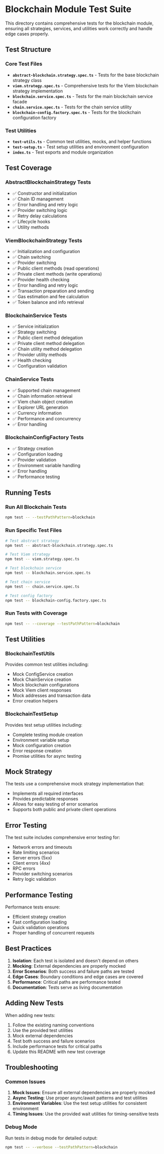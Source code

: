 # Blockchain Module Test Suite

This directory contains comprehensive tests for the blockchain module, ensuring all strategies, services, and utilities work correctly and handle edge cases properly.

## Test Structure

### Core Test Files

- **`abstract-blockchain.strategy.spec.ts`** - Tests for the base blockchain strategy class
- **`viem.strategy.spec.ts`** - Comprehensive tests for the Viem blockchain strategy implementation
- **`blockchain.service.spec.ts`** - Tests for the main blockchain service facade
- **`chain.service.spec.ts`** - Tests for the chain service utility
- **`blockchain-config.factory.spec.ts`** - Tests for the blockchain configuration factory

### Test Utilities

- **`test-utils.ts`** - Common test utilities, mocks, and helper functions
- **`test-setup.ts`** - Test setup utilities and environment configuration
- **`index.ts`** - Test exports and module organization

## Test Coverage

### AbstractBlockchainStrategy Tests

- ✅ Constructor and initialization
- ✅ Chain ID management
- ✅ Error handling and retry logic
- ✅ Provider switching logic
- ✅ Retry delay calculations
- ✅ Lifecycle hooks
- ✅ Utility methods

### ViemBlockchainStrategy Tests

- ✅ Initialization and configuration
- ✅ Chain switching
- ✅ Provider switching
- ✅ Public client methods (read operations)
- ✅ Private client methods (write operations)
- ✅ Provider health checking
- ✅ Error handling and retry logic
- ✅ Transaction preparation and sending
- ✅ Gas estimation and fee calculation
- ✅ Token balance and info retrieval

### BlockchainService Tests

- ✅ Service initialization
- ✅ Strategy switching
- ✅ Public client method delegation
- ✅ Private client method delegation
- ✅ Chain utility method delegation
- ✅ Provider utility methods
- ✅ Health checking
- ✅ Configuration validation

### ChainService Tests

- ✅ Supported chain management
- ✅ Chain information retrieval
- ✅ Viem chain object creation
- ✅ Explorer URL generation
- ✅ Currency information
- ✅ Performance and concurrency
- ✅ Error handling

### BlockchainConfigFactory Tests

- ✅ Strategy creation
- ✅ Configuration loading
- ✅ Provider validation
- ✅ Environment variable handling
- ✅ Error handling
- ✅ Performance testing

## Running Tests

### Run All Blockchain Tests

```bash
npm test -- --testPathPattern=blockchain
```

### Run Specific Test Files

```bash
# Test abstract strategy
npm test -- abstract-blockchain.strategy.spec.ts

# Test Viem strategy
npm test -- viem.strategy.spec.ts

# Test blockchain service
npm test -- blockchain.service.spec.ts

# Test chain service
npm test -- chain.service.spec.ts

# Test config factory
npm test -- blockchain-config.factory.spec.ts
```

### Run Tests with Coverage

```bash
npm test -- --coverage --testPathPattern=blockchain
```

## Test Utilities

### BlockchainTestUtils

Provides common test utilities including:

- Mock ConfigService creation
- Mock ChainService creation
- Mock blockchain configurations
- Mock Viem client responses
- Mock addresses and transaction data
- Error creation helpers

### BlockchainTestSetup

Provides test setup utilities including:

- Complete testing module creation
- Environment variable setup
- Mock configuration creation
- Error response creation
- Promise utilities for async testing

## Mock Strategy

The tests use a comprehensive mock strategy implementation that:

- Implements all required interfaces
- Provides predictable responses
- Allows for easy testing of error scenarios
- Supports both public and private client operations

## Error Testing

The test suite includes comprehensive error testing for:

- Network errors and timeouts
- Rate limiting scenarios
- Server errors (5xx)
- Client errors (4xx)
- RPC errors
- Provider switching scenarios
- Retry logic validation

## Performance Testing

Performance tests ensure:

- Efficient strategy creation
- Fast configuration loading
- Quick validation operations
- Proper handling of concurrent requests

## Best Practices

1. **Isolation**: Each test is isolated and doesn't depend on others
2. **Mocking**: External dependencies are properly mocked
3. **Error Scenarios**: Both success and failure paths are tested
4. **Edge Cases**: Boundary conditions and edge cases are covered
5. **Performance**: Critical paths are performance tested
6. **Documentation**: Tests serve as living documentation

## Adding New Tests

When adding new tests:

1. Follow the existing naming conventions
2. Use the provided test utilities
3. Mock external dependencies
4. Test both success and failure scenarios
5. Include performance tests for critical paths
6. Update this README with new test coverage

## Troubleshooting

### Common Issues

1. **Mock Issues**: Ensure all external dependencies are properly mocked
2. **Async Testing**: Use proper async/await patterns and test utilities
3. **Environment Variables**: Use the test setup utilities for consistent environment
4. **Timing Issues**: Use the provided wait utilities for timing-sensitive tests

### Debug Mode

Run tests in debug mode for detailed output:

```bash
npm test -- --verbose --testPathPattern=blockchain
```

